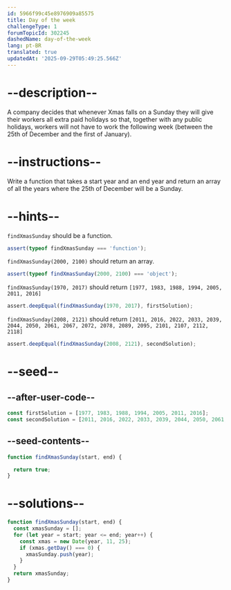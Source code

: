 ```yaml
---
id: 5966f99c45e8976909a85575
title: Day of the week
challengeType: 1
forumTopicId: 302245
dashedName: day-of-the-week
lang: pt-BR
translated: true
updatedAt: '2025-09-29T05:49:25.566Z'
---
```


# --description--

A company decides that whenever Xmas falls on a Sunday they will give their workers all extra paid holidays so that, together with any public holidays, workers will not have to work the following week (between the 25th of December and the first of January).

# --instructions--

Write a function that takes a start year and an end year and return an array of all the years where the 25th of December will be a Sunday.

# --hints--

`findXmasSunday` should be a function.

```js
assert(typeof findXmasSunday === 'function');
```

`findXmasSunday(2000, 2100)` should return an array.

```js
assert(typeof findXmasSunday(2000, 2100) === 'object');
```

`findXmasSunday(1970, 2017)` should return `[1977, 1983, 1988, 1994, 2005, 2011, 2016]`

```js
assert.deepEqual(findXmasSunday(1970, 2017), firstSolution);
```

`findXmasSunday(2008, 2121)` should return `[2011, 2016, 2022, 2033, 2039, 2044, 2050, 2061, 2067, 2072, 2078, 2089, 2095, 2101, 2107, 2112, 2118]`

```js
assert.deepEqual(findXmasSunday(2008, 2121), secondSolution);
```

# --seed--

## --after-user-code--

```js
const firstSolution = [1977, 1983, 1988, 1994, 2005, 2011, 2016];
const secondSolution = [2011, 2016, 2022, 2033, 2039, 2044, 2050, 2061, 2067, 2072, 2078, 2089, 2095, 2101, 2107, 2112, 2118];
```

## --seed-contents--

```js
function findXmasSunday(start, end) {

  return true;
}
```

# --solutions--

```js
function findXmasSunday(start, end) {
  const xmasSunday = [];
  for (let year = start; year <= end; year++) {
    const xmas = new Date(year, 11, 25);
    if (xmas.getDay() === 0) {
      xmasSunday.push(year);
    }
  }
  return xmasSunday;
}
```

